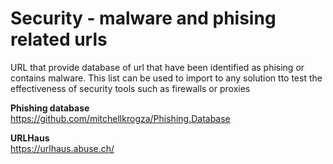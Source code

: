 # Security - malware and phising related urls
URL that provide database of url that have been identified as phising or contains malware. This list can be used to import to any solution tto test the effectiveness of security tools such as firewalls or proxies

**Phishing database**<br />
       https://github.com/mitchellkrogza/Phishing.Database<br />

**URLHaus**<br />
       https://urlhaus.abuse.ch/<br />
       
